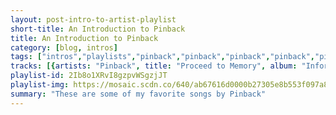```yaml
---
layout: post-intro-to-artist-playlist
short-title: An Introduction to Pinback
title: An Introduction to Pinback
category: [blog, intros]
tags: ["intros","playlists","pinback","pinback","pinback","pinback","pinback","pinback","pinback","pinback","pinback","pinback","pinback","pinback","pinback","pinback","pinback","pinback","pinback","pinback","pinback","pinback"]
tracks: [{artists: "Pinback", title: "Proceed to Memory", album: "Information Retrieved"},{artists: "Pinback", title: "AFK", album: "Summer in Abaddon"},{artists: "Pinback", title: "Prog", album: "Blue Screen Life"},{artists: "Pinback", title: "Blue Harvest", album: "Autumn of the Seraphs"},{artists: "Pinback", title: "Glide", album: "Information Retrieved"},{artists: "Pinback", title: "From Nothing To Nowhere", album: "Autumn of the Seraphs"},{artists: "Pinback", title: "Concrete Seconds", album: "Blue Screen Life"},{artists: "Pinback", title: "The Yellow Ones", album: "Summer in Abaddon"},{artists: "Pinback", title: "Penelope", album: "Blue Screen Life"},{artists: "Pinback", title: "Loro", album: "Pinback"},{artists: "Pinback", title: "Fortress", album: "Summer in Abaddon"},{artists: "Pinback", title: "3 x 0", album: "Summer in Abaddon"},{artists: "Pinback", title: "A Request", album: "Information Retrieved"},{artists: "Pinback", title: "Good To Sea", album: "Autumn of the Seraphs"},{artists: "Pinback", title: "Diminished", album: "Information Retrieved"},{artists: "Pinback", title: "Boo", album: "Blue Screen Life"},{artists: "Pinback", title: "Sender", album: "Summer in Abaddon"},{artists: "Pinback", title: "Drawstring", album: "Information Retrieved"},{artists: "Pinback", title: "Talby", album: "Blue Screen Life"},{artists: "Pinback", title: "Rousseau", album: "Pinback"}]
playlist-id: 2Ib8o1XRvI8gzpvWSgzjJT
playlist-img: https://mosaic.scdn.co/640/ab67616d0000b27305e8b553f097a825be8b5c55ab67616d0000b2736d18bb11a98b79519e465389ab67616d0000b273d096ec11bcb930881c048f80ab67616d0000b273fb818389455cafd8ff996add
summary: "These are some of my favorite songs by Pinback"
---
```

